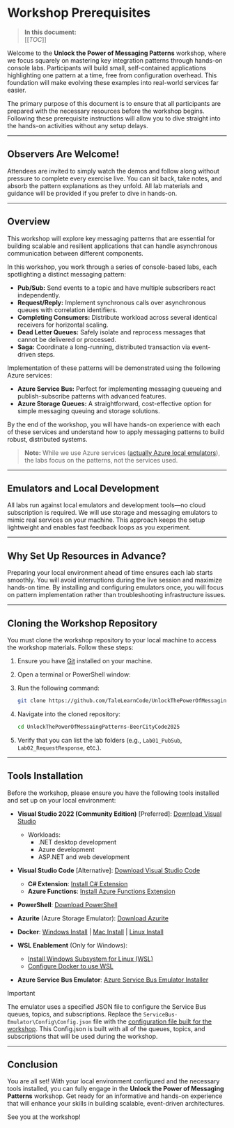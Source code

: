 # Workshop Prerequisites

> **In this document:**  
> [[_TOC_]]

Welcome to the **Unlock the Power of Messaging Patterns** workshop, where we focus squarely on mastering key integration patterns through hands-on console labs. Participants will build small, self-contained applications highlighting one pattern at a time, free from configuration overhead. This foundation will make evolving these examples into real-world services far easier.

The primary purpose of this document is to ensure that all participants are prepared with the necessary resources before the workshop begins. Following these prerequisite instructions will allow you to dive straight into the hands-on activities without any setup delays.

---

## Observers Are Welcome!

Attendees are invited to simply watch the demos and follow along without pressure to complete every exercise live. You can sit back, take notes, and absorb the pattern explanations as they unfold. All lab materials and guidance will be provided if you prefer to dive in hands-on.

---

## Overview

This workshop will explore key messaging patterns that are essential for building scalable and resilient applications that can handle asynchronous communication between different components.

In this workshop, you work through a series of console-based labs, each spotlighting a distinct messaging pattern:

- **Pub/Sub:** Send events to a topic and have multiple subscribers react independently.
- **Request/Reply:** Implement synchronous calls over asynchronous queues with correlation identifiers.
- **Completing Consumers:** Distribute workload across several identical receivers for horizontal scaling.
- **Dead Letter Queues:** Safely isolate and reprocess messages that cannot be delivered or processed.
- **Saga:** Coordinate a long-running, distributed transaction via event-driven steps.

Implementation of these patterns will be demonstrated using the following Azure services:

- **Azure Service Bus:** Perfect for implementing messaging queueing and publish-subscribe patterns with advanced features.
- **Azure Storage Queues:** A straightforward, cost-effective option for simple messaging queuing and storage solutions.

By the end of the workshop, you will have hands-on experience with each of these services and understand how to apply messaging patterns to build robust, distributed systems.

> **Note:** While we use Azure services ([actually Azure local emulators](#emulators-and-local-development)), the labs focus on the patterns, not the services used.

---

## Emulators and Local Development

All labs run against local emulators and development tools—no cloud subscription is required. We will use storage and messaging emulators to mimic real services on your machine. This approach keeps the setup lightweight and enables fast feedback loops as you experiment.

---

## Why Set Up Resources in Advance?

Preparing your local environment ahead of time ensures each lab starts smoothly. You will avoid interruptions during the live session and maximize hands-on time. By installing and configuring emulators once, you will focus on pattern implementation rather than troubleshooting infrastructure issues.

---

## Cloning the Workshop Repository

You must clone the workshop repository to your local machine to access the workshop materials. Follow these steps:

1. Ensure you have [Git](https://git-scm.com/) installed on your machine.

2. Open a terminal or PowerShell window:

3. Run the following command:

   ```bash
   git clone https://github.com/TaleLearnCode/UnlockThePowerOfMessagingPatterns-BeerCityCode2025
   ```

4. Navigate into the cloned repository:

   ```bash
   cd UnlockThePowerOfMessaingPatterns-BeerCityCode2025
   ```

5. Verify that you can list the lab folders (e.g., `Lab01_PubSub`, `Lab02_RequestResponse`, etc.).

---

## Tools Installation

Before the workshop, please ensure you have the following tools installed and set up on your local environment:

- **Visual Studio 2022 (Community Edition)** [Preferred]: [Download Visual Studio](https://visualstudio.microsoft.com/vs/community/)
  - Workloads: 
    - .NET desktop development
    - Azure development
    - ASP.NET and web development

- **Visual Studio Code** [Alternative]: [Download Visual Studio Code](https://code.visualstudio.com/)
  - **C# Extension**: [Install C# Extension](https://marketplace.visualstudio.com/items?itemName=ms-dotnettools.csharp)
  - **Azure Functions**: [Install Azure Functions Extension](https://marketplace.visualstudio.com/items?itemName=ms-azuretools.vscode-azurefunctions)

- **PowerShell**: [Download PowerShell](https://docs.microsoft.com/en-us/powershell/scripting/install/installing-powershell)

- **Azurite** (Azure Storage Emulator): [Download Azurite](https://docs.microsoft.com/en-us/azure/storage/common/storage-use-azurite)

- **Docker**: [Windows Install](https://docs.docker.com/desktop/setup/install/windows-install/) | [Mac Install](https://docs.docker.com/desktop/setup/install/mac-install/) | [Linux Install](https://docs.docker.com/desktop/setup/install/linux/)

- **WSL Enablement** (Only for Windows):

  - [Install Windows Subsystem for Linux (WSL)](https://learn.microsoft.com/en-us/windows/wsl/install)
  - [Configure Docker to use WSL](https://docs.docker.com/desktop/features/wsl/#:~:text=Turn%20on%20Docker%20Desktop%20WSL%202%201%20Download,engine%20..%20...%206%20Select%20Apply%20%26%20Restart.)

- **Azure Service Bus Emulator**: [Azure Service Bus Emulator Installer](https://github.com/Azure/azure-service-bus-emulator-installer)

> [!IMPORTANT] 
> The emulator uses a specified JSON file to configure the Service Bus queues, topics, and subscriptions. Replace the `ServiceBus-Emulator\Config\Config.json` file with the [configuration file built for the workshop](config.json). This Config.json is built with all of the queues, topics, and subscriptions that will be used during the workshop.

---

## Conclusion

You are all set! With your local environment configured and the necessary tools installed, you can fully engage in the **Unlock the Power of Messaging Patterns** workshop. Get ready for an informative and hands-on experience that will enhance your skills in building scalable, event-driven architectures.

See you at the workshop!
